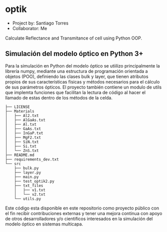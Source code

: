 # optik
* Project by: Santiago Torres 
* Collaborator: Me

Calculate Reflectance and Transmitance of cell using Python OOP.

## Simulación del modelo óptico en Python 3+

Para la simulación en Python del modelo óptico se utiilizo principalmente la librería numpy, mediante una estructura de programación orientada a objetos (POO), definiendo las clases bulk y layer, que tienen atributos propios de sus características físicas y métodos necesarios para el cálculo de sus parámetros ópticos.
El proyecto también contiene un modulo de utils que implemta funciones que facilitan la lectura de código al hacer el llamado de estas dentro de los métodos de la celda.
```console
├── LICENSE
├── Materials
│   ├── Al2.txt
│   ├── AlGaAs.txt
│   ├── Al.txt
│   ├── GaAs.txt
│   ├── InGaP.txt
│   ├── MgF2.txt
│   ├── SiN.txt
│   ├── Si.txt
│   └── ZnS.txt
├── README.md
├── requirements_dev.txt
└── src
    ├── bulk.py
    ├── layer.py
    ├── main.py
    ├── test_optik2.py
    ├── txt_files
    │   ├── v1.txt
    │   └── v2.txt
    └── utils.py
```
Este código esta disponible en este repositorio como proyecto público con el fin recibir contribuciones externas y tener una mejora continua con apoyo de otros desarrolladores y/o cientificos interesados en la simulación del modelo óptico en sistemas multicapa.
